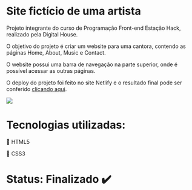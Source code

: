# Site fictício de uma artista

Projeto integrante do curso de Programação Front-end Estação Hack, realizado pela Digital House.

O objetivo do projeto é criar um website para uma cantora, contendo as páginas Home, About, Music e Contact.

O website possui uma barra de navegação na parte superior, onde é possível acessar as outras páginas.

O deploy do projeto foi feito no site Netlify e o resultado final pode ser conferido [clicando aqui](https://jane-doe-website.netlify.app).

[![](pitch.gif)](https://jane-doe-website.netlify.app)

# Tecnologias utilizadas:
:small_orange_diamond: HTML5

:small_blue_diamond: CSS3

# Status: Finalizado :heavy_check_mark:
